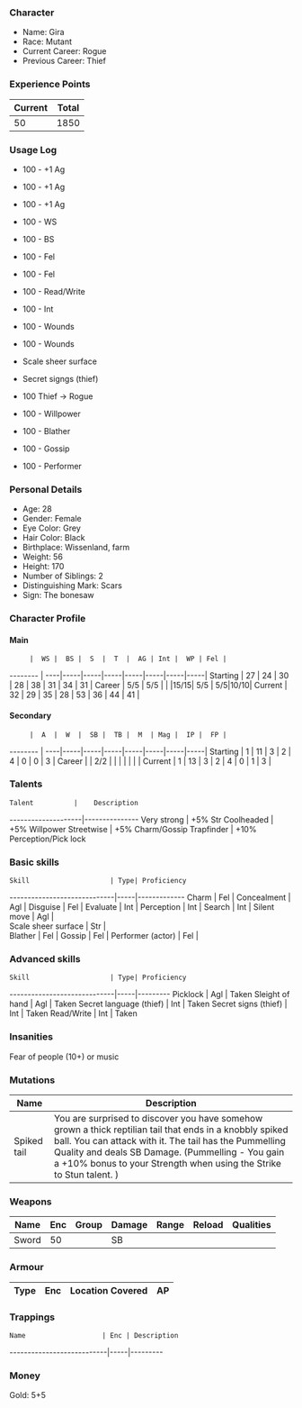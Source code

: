 ### Character
- Name: Gira
- Race: Mutant
- Current Career: Rogue
- Previous Career: Thief

### Experience Points
Current | Total
--------|------
 50     | 1850
    
### Usage Log
- 100 - +1 Ag
- 100 - +1 Ag
- 100 - +1 Ag
- 100 - WS
- 100 - BS
- 100 - Fel
- 100 - Fel
- 100 - Read/Write
- 100 - Int
- 100 - Wounds
- 100 - Wounds
- Scale sheer surface
- Secret signgs (thief)

- 100 Thief -> Rogue
- 100 - Willpower
- 100 - Blather
- 100 - Gossip
- 100 - Performer

### Personal Details
- Age: 28
- Gender: Female
- Eye Color: Grey
- Hair Color: Black
- Birthplace: Wissenland, farm
- Weight:  56
- Height:  170
- Number of Siblings: 2
- Distinguishing Mark: Scars
- Sign: The bonesaw

### Character Profile

#### Main
         |  WS |  BS |  S  |  T  |  AG | Int |  WP | Fel |
-------- | ----|-----|-----|-----|-----|-----|-----|-----|
Starting |  27 |  24 |  30 |  28 |  38 |  31 |  34 |  31 |
Career   | 5/5 | 5/5 |     |     |15/15| 5/5 |  5/5|10/10|
Current  |  32 |  29 |  35 |  28 |  53 |  36 |  44 |  41 |

#### Secondary
         |  A  |  W  |  SB |  TB |  M  | Mag |  IP |  FP |
-------- | ----|-----|-----|-----|-----|-----|-----|-----|
Starting |  1  |  11 |  3  |  2  |  4  |  0  |  0  |  3  |
Career   |     | 2/2 |     |     |     |     |     |     |
Current  |  1  |  13 |  3  |  2  |  4  |  0  |  1  |  3  |
  
### Talents
    Talent          |    Description
--------------------|---------------
Very strong         | +5% Str
Coolheaded          | +5% Willpower
Streetwise          | +5% Charm/Gossip
Trapfinder          | +10% Perception/Pick lock

### Basic skills
    Skill                    | Type| Proficiency
-----------------------------|-----|-------------
Charm                        | Fel | 
Concealment                  | Agl | 
Disguise                     | Fel | 
Evaluate       		            | Int |
Perception                   | Int |
Search                       | Int |
Silent move                  | Agl | 					
Scale sheer surface          | Str | 	
Blather                      | Fel |
Gossip                       | Fel |
Performer (actor)            | Fel |

### Advanced skills
    Skill                    | Type| Proficiency
-----------------------------|-----|---------
Picklock                     | Agl | Taken
Sleight of hand              | Agl | Taken
Secret language (thief)      | Int | Taken
Secret signs (thief)         | Int | Taken
Read/Write                   | Int | Taken


### Insanities
Fear of people (10+) or music

### Mutations
 Name        | Description
 ------------|---------------------------------------------------------
  Spiked tail |  You are surprised to discover you have somehow grown a thick reptilian tail that ends in a knobbly spiked ball. You can attack with it. The tail has the Pummelling Quality and deals SB Damage. (Pummelling - 	You	gain	a	+10%	 bonus	to	your	Strength	when	using	the	Strike	to	Stun	talent.	)

### Weapons
   Name  | Enc | Group | Damage | Range | Reload | Qualities
-------- |-----|-------|--------|-------|--------|---------------------------------
   Sword |  50 |       |   SB   |       |        |
 
### Armour
   Type   | Enc | Location Covered | AP |
----------|-----|------------------|----|

### Trappings
    Name                   | Enc | Description
---------------------------|-----|---------

### Money
Gold: 5+5
